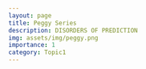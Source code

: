 ```yaml
---
layout: page
title: Peggy Series
description: DISORDERS OF PREDICTION
img: assets/img/peggy.png
importance: 1
category: Topic1
---
```

